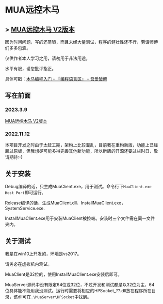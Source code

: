 # MUA远控木马

## > [MUA远控木马 V2版本](https://github.com/iyzyi/MUA-Remote-Access-Trojan-V2)

因为时间问题，写的还简陋，而且未经大量测试，程序的健壮性还不行，劳请师傅们多多包涵。

仅供作者本人学习之用，请勿用于非法用途。

水平有限，请您批评指正。

具体可戳：[木马编程入门 - 『编程语言区』 - 吾爱破解](https://www.52pojie.cn/thread-1382127-1-1.html)

## 写在前面

### 2023.3.9

[MUA远控木马 V2版本](https://github.com/iyzyi/MUA-Remote-Access-Trojan-V2)

### 2022.11.12

本项目开发之时由于太赶工期，架构上比较混乱，目前我在重构新版，功能上已经超过原版，但我想尽可能多得完善其他新功能，所以新版的开源还要过些时日，敬请期待:-)

## 关于安装

Debug编译的话，只生成MuaClient.exe，用于测试。命令行下`MuaClient.exe Host Port`即可运行。

Release编译的话，生成MuaClient.dll，InstallMuaClient.exe，SystemService.exe.

InstallMuaClient.exe用于安装MuaClient被控端。安装时三个文件需在同一文件夹内。

## 关于测试

我是在win10上开发的，环境是vs2017。

请务必在虚拟机内测试。

MuaClient是32位的，使用InstallMuaClient.exe安装后即可。

MuaServer源码中没有限定64位或32位，不过开发和测试都是以32位为主，64位具体能不能用我没测试。运行时需要将相应的HPSocket_??.dll放在程序所在目录，该dll可在`.\MuaServer\HPSocket`中找到。
